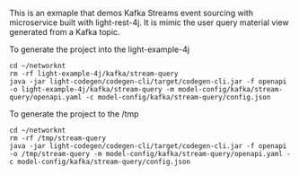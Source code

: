 This is an exmaple that demos Kafka Streams event sourcing with microservice built with light-rest-4j. It is mimic the user query material view generated from a Kafka topic. 

To generate the project into the light-example-4j

```
cd ~/networknt
rm -rf light-example-4j/kafka/stream-query
java -jar light-codegen/codegen-cli/target/codegen-cli.jar -f openapi -o light-example-4j/kafka/stream-query -m model-config/kafka/stream-query/openapi.yaml -c model-config/kafka/stream-query/config.json
```

To generate the project to the /tmp

```
cd ~/networknt
rm -rf /tmp/stream-query
java -jar light-codegen/codegen-cli/target/codegen-cli.jar -f openapi -o /tmp/stream-query -m model-config/kafka/stream-query/openapi.yaml -c model-config/kafka/stream-query/config.json
```

